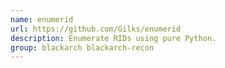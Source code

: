 ```yaml
---
name: enumerid
url: https://github.com/Gilks/enumerid
description: Enumerate RIDs using pure Python.
group: blackarch blackarch-recon
---
```

